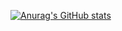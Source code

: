 [![Anurag's GitHub stats](https://github-readme-stats.vercel.app/api?username=mcarthon)](https://github.com/mcarthon/github-readme-stats)
